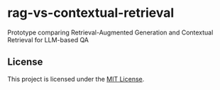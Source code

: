 # rag-vs-contextual-retrieval
Prototype comparing Retrieval-Augmented Generation and Contextual Retrieval for LLM-based QA

## License

This project is licensed under the [MIT License](LICENSE).
